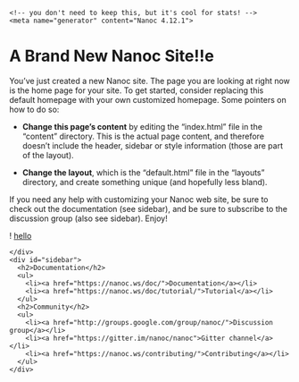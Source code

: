 <!DOCTYPE HTML>
<html lang="en">
  <head>
    <meta charset="utf-8">
    <title>A Brand New Nanoc Site</title>
    <link rel="stylesheet" href="/stylesheet.css">

    <!-- you don't need to keep this, but it's cool for stats! -->
    <meta name="generator" content="Nanoc 4.12.1">
  </head>
  <body>
    <div id="main">
      <h1>A Brand New Nanoc Site!!e</h1>

<p>You’ve just created a new Nanoc site. The page you are looking at right now is the home page for your site. To get started, consider replacing this default homepage with your own customized homepage. Some pointers on how to do so:</p>

<ul>
  <li><p><strong>Change this page’s content</strong> by editing the “index.html” file in the “content” directory. This is the actual page content, and therefore doesn’t include the header, sidebar or style information (those are part of the layout).</p></li>
  <li><p><strong>Change the layout</strong>, which is the “default.html” file in the “layouts” directory, and create something unique (and hopefully less bland).</p></li>
</ul>

<p>If you need any help with customizing your Nanoc web site, be sure to check out the documentation (see sidebar), and be sure to subscribe to the discussion group (also see sidebar). Enjoy!</p>

<p>!
<a href="/myfile/">hello</a></p>

    </div>
    <div id="sidebar">
      <h2>Documentation</h2>
      <ul>
        <li><a href="https://nanoc.ws/doc/">Documentation</a></li>
        <li><a href="https://nanoc.ws/doc/tutorial/">Tutorial</a></li>
      </ul>
      <h2>Community</h2>
      <ul>
        <li><a href="http://groups.google.com/group/nanoc/">Discussion group</a></li>
        <li><a href="https://gitter.im/nanoc/nanoc">Gitter channel</a></li>
        <li><a href="https://nanoc.ws/contributing/">Contributing</a></li>
      </ul>
    </div>
  </body>
</html>
